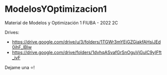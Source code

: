 # ModelosYOptimizacion1
Material de Modelos y Optimización 1 FIUBA - 2022 2C

Drives:
* https://drive.google.com/drive/u/3/folders/1TGWr3mYEjGZGiakfAHsiJEd0ihF_lBlw
* https://drive.google.com/drive/folders/1dvhqASvafGrSnOguVjGulC9yIFft_ivF

Dejame una ⭐!
